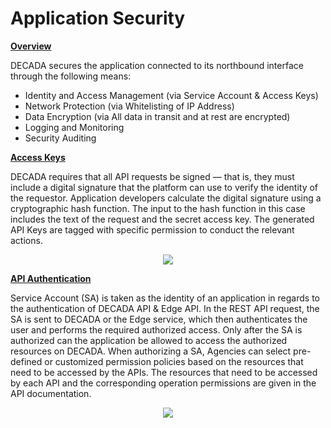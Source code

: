 # Application Security

**<u>Overview</u>**

DECADA secures the application connected to its northbound interface through the following means:
- Identity and Access Management (via Service Account & Access Keys)
- Network Protection (via Whitelisting of IP Address)
- Data Encryption (via All data in transit and at rest are encrypted)
- Logging and Monitoring
- Security Auditing

**<u>Access Keys</u>**

DECADA requires that all API requests be signed — that is, they must include a digital signature that the platform can use to verify the identity of the requestor. Application developers calculate the digital signature using a cryptographic hash function. The input to the hash function in this case includes the text of the request and the secret access key. The generated API Keys are tagged with specific permission to conduct the relevant actions.
<div align=center>
<img src="./images/security3.png"/>
</div>

**<u>API Authentication</u>**

Service Account (SA) is taken as the identity of an application in regards to the authentication of DECADA API & Edge API. In the REST API request, the SA is sent to DECADA or the Edge service, which then authenticates the user and performs the required authorized access. Only after the SA is authorized can the application be allowed to access the authorized resources on DECADA.
When authorizing a SA, Agencies can select pre-defined or customized permission policies based on the resources that need to be accessed by the APIs. The resources that need to be accessed by each API and the corresponding operation permissions are given in the API documentation.
<div align=center>
<img src="./images/security4.png"/>
</div>